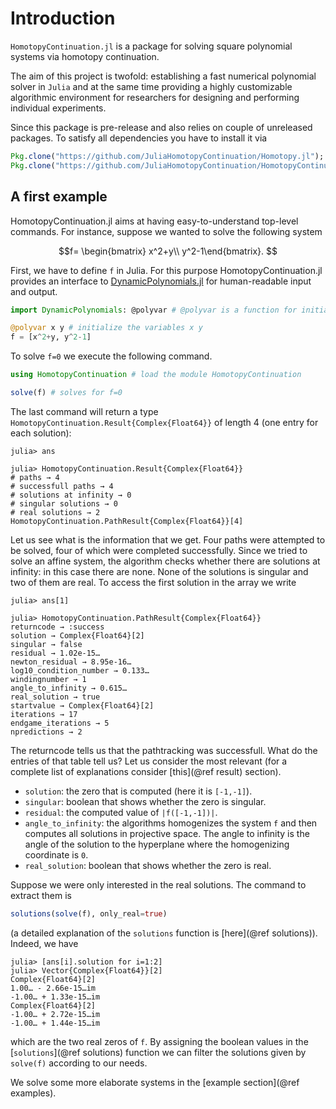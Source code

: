 # Introduction
`HomotopyContinuation.jl` is a package for solving square polynomial systems via homotopy continuation.

The aim of this project is twofold: establishing a fast numerical polynomial solver in `Julia` and at the same time providing a highly customizable algorithmic environment for researchers for designing and performing individual experiments.

Since this package is pre-release and also relies on couple of unreleased packages. To satisfy all dependencies you have to install it via

```julia
Pkg.clone("https://github.com/JuliaHomotopyContinuation/Homotopy.jl");
Pkg.clone("https://github.com/JuliaHomotopyContinuation/HomotopyContinuation.jl.git")
```

## A first example
HomotopyContinuation.jl aims at having easy-to-understand top-level commands. For instance, suppose we wanted to solve the following system

```math
f= \begin{bmatrix} x^2+y\\ y^2-1\end{bmatrix}.  
```

First, we have to define ``f`` in Julia. For this purpose
HomotopyContinuation.jl provides an interface to [DynamicPolynomials.jl](https://github.com/JuliaAlgebra/DynamicPolynomials.jl) for human-readable input and output.

```julia
import DynamicPolynomials: @polyvar # @polyvar is a function for initializing variables.

@polyvar x y # initialize the variables x y
f = [x^2+y, y^2-1]
```

To solve  ``f=0`` we execute the following command.

```julia
using HomotopyContinuation # load the module HomotopyContinuation

solve(f) # solves for f=0
```

The last command will return a type `HomotopyContinuation.Result{Complex{Float64}}` of length 4 (one entry for each solution):

```julia-repl
julia> ans

julia> HomotopyContinuation.Result{Complex{Float64}}
# paths → 4
# successfull paths → 4
# solutions at infinity → 0
# singular solutions → 0
# real solutions → 2
HomotopyContinuation.PathResult{Complex{Float64}}[4]
```

Let us see what is the information that we get. Four paths were attempted to be solved, four of which were completed successfully. Since we tried to solve an affine system, the algorithm checks whether there are solutions at infinity: in this case there are none. None of the solutions is singular and two of them are real. To access the first solution in the array we write

```julia-repl
julia> ans[1]

julia> HomotopyContinuation.PathResult{Complex{Float64}}
returncode → :success
solution → Complex{Float64}[2]
singular → false
residual → 1.02e-15…
newton_residual → 8.95e-16…
log10_condition_number → 0.133…
windingnumber → 1
angle_to_infinity → 0.615…
real_solution → true
startvalue → Complex{Float64}[2]
iterations → 17
endgame_iterations → 5
npredictions → 2
```

The returncode tells us that the pathtracking was successfull. What do the entries of that table tell us? Let us consider the most relevant (for a complete list of explanations consider [this](@ref result) section).

- `solution`: the zero that is computed (here it is ``[-1,-1]``).
- `singular`: boolean that shows whether the zero is singular.
- `residual`: the computed value of ``|f([-1,-1])|``.
- `angle_to_infinity`: the algorithms homogenizes the system ``f`` and then computes all solutions in projective space. The angle to infinity is the angle of the solution to the hyperplane where the homogenizing coordinate is ``0``.
-  `real_solution`: boolean that shows whether the zero is real.

Suppose we were only interested in the real solutions. The command to extract them is

```julia
solutions(solve(f), only_real=true)
```
(a detailed explanation of the `solutions` function is [here](@ref solutions)). Indeed, we have

```julia-repl
julia> [ans[i].solution for i=1:2]
julia> Vector{Complex{Float64}}[2]
Complex{Float64}[2]
1.00… - 2.66e-15…im
-1.00… + 1.33e-15…im
Complex{Float64}[2]
-1.00… + 2.72e-15…im
-1.00… + 1.44e-15…im
```
which are the two real zeros of `f`. By assigning the boolean values in the [`solutions`](@ref solutions) function we can filter the solutions given by `solve(f)` according to our needs.

We solve some more elaborate systems in the [example section](@ref examples).
